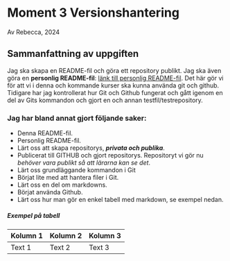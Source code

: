 # Moment 3 Versionshantering
Av Rebecca, 2024 
## Sammanfattning av uppgiften 
Jag ska skapa en README-fil och göra ett repository publikt. Jag ska även göra en **personlig README-fil**: [länk till personlig README-fil](https://github.com/Rebexian87). Det här gör vi för att vi i denna och kommande kurser ska kunna använda git och github. Tidigare har jag kontrollerat hur Git och Github fungerat och gått igenom en del av Gits kommandon och gjort en och annan testfil/testrepository. 
### Jag har bland annat gjort följande saker:
* Denna README-fil.
* Personlig README-fil.
* Lärt oss att skapa repositorys, **_privata och publika_**. 
* Publicerat till GITHUB och gjort repositorys. Repositoryt vi gör nu _behöver vara publikt så att lärarna kan se det_. 
* Lärt oss grundläggande kommandon i Git
* Börjat lite med att hantera filer i Git.
* Lärt oss en del om markdowns.
* Börjat använda Github.
* Lärt oss hur man gör en enkel tabell med markdown, se exempel nedan.

##### Exempel på tabell
Kolumn 1|Kolumn 2|Kolumn 3
---|---|---
Text 1|Text 2|Text 3
